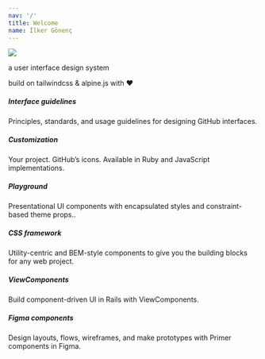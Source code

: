 ```yaml
---
nav: '/'
title: Welcome
name: İlker Gönenç
---
```


<div data-skin='dark' class="bg-skin-base text-on-surface ">
  <div class="container mx-auto p-12 pt-24 ">
    <div class="flex items-end mb-4">
      <!-- <p class="display-xl font-light font-brand mb-2">
        {{ meta.name }}
      </p> -->
      <img src="assets/images/bend.png" class="h-[5.321rem]">
    </div>
    <p class="heading font-light mb-1">
    a user interface design system
    </p>
    <p class="text-sm font-light">
    build on tailwindcss & alpine.js with ❤️  
    </p>
  </div>
</div>

<div data-skin='dark' class="bg-skin-base">
  <div class="container mx-auto grid grid-cols-3 gap-4 p-12">
    <div class="bg-surface text-on-surface p-4 rounded drop-shadow border border-skin-soft">
      <h5 class="heading mb-2">Interface guidelines</h5>
      <p class="py-2 mb-2">Principles, standards, and usage guidelines for designing GitHub interfaces.</p>
    </div>
    <div class="bg-surface text-on-surface p-4 rounded drop-shadow border border-skin-soft">
      <h5 class="heading mb-2">Customization</h5>
      <p class="py-2 mb-2">Your project. GitHub’s icons. Available in Ruby and JavaScript implementations.</p>
    </div>
    <div class="bg-surface text-on-surface p-4 rounded drop-shadow border border-skin-soft">
      <h5 class="heading mb-2">Playground</h5>
      <p class="py-2 mb-2">Presentational UI components with encapsulated styles and constraint-based theme props..</p>
    </div>
    <div class="bg-surface text-on-surface p-4 rounded drop-shadow border border-skin-soft">
      <h5 class="heading mb-2">CSS framework</h5>
      <p class="py-2 mb-2">Utility-centric and BEM-style components to give you the building blocks for any web project.</p>
    </div>
    <div class="bg-surface text-on-surface p-4 rounded drop-shadow border border-skin-soft">
      <h5 class="heading mb-2">ViewComponents</h5>
      <p class="py-2 mb-2">Build component-driven UI in Rails with ViewComponents.</p>
    </div>
    <div class="bg-surface text-on-surface p-4 rounded drop-shadow border border-skin-soft">
      <h5 class="heading mb-2">Figma components</h5>
      <p class="py-2 mb-2">Design layouts, flows, wireframes, and make prototypes with Primer components in Figma.</p>
    </div>
  </div>
</div>

